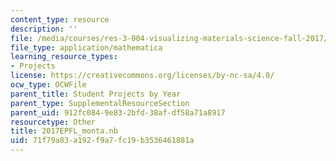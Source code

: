 ```yaml
---
content_type: resource
description: ''
file: /media/courses/res-3-004-visualizing-materials-science-fall-2017/71f79a83a192f9a7fc19b3536461881a_2017EPFL_monta.nb
file_type: application/mathematica
learning_resource_types:
- Projects
license: https://creativecommons.org/licenses/by-nc-sa/4.0/
ocw_type: OCWFile
parent_title: Student Projects by Year
parent_type: SupplementalResourceSection
parent_uid: 912fc084-9e83-2bfd-38af-df58a71a8917
resourcetype: Other
title: 2017EPFL_monta.nb
uid: 71f79a83-a192-f9a7-fc19-b3536461881a
---
```

